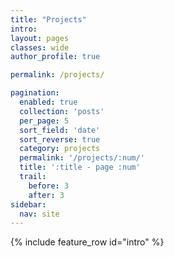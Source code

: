```yaml
---
title: "Projects"
intro:
layout: pages
classes: wide
author_profile: true

permalink: /projects/

pagination:
  enabled: true
  collection: 'posts'
  per_page: 5
  sort_field: 'date'
  sort_reverse: true
  category: projects
  permalink: '/projects/:num/'
  title: ':title - page :num'
  trail:
    before: 3
    after: 3
sidebar:
  nav: site
---
```

{% include feature_row id="intro" %}
